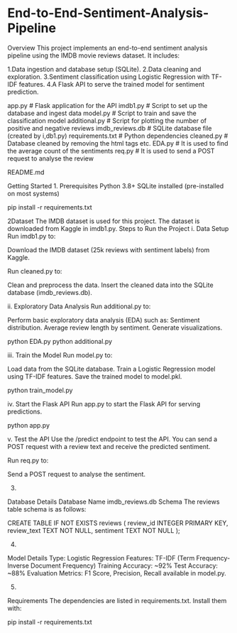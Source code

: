 # End-to-End-Sentiment-Analysis-Pipeline

Overview
This project implements an end-to-end sentiment analysis pipeline using the IMDB movie reviews dataset. It includes:

1.Data ingestion and database setup (SQLite).
2.Data cleaning and exploration.
3.Sentiment classification using Logistic Regression with TF-IDF features.
4.A Flask API to serve the trained model for sentiment prediction.

app.py                  # Flask application for the API
imdb1.py                # Script to set up the database and ingest data
model.py                # Script to train and save the classification model
additional.py           # Script for plotting the number of positive and negative reviews
imdb_reviews.db         # SQLite database file (created by i,db1.py)
requirements.txt        # Python dependencies
cleaned.py              # Database cleaned by removing the html tags etc.
EDA.py                  # It is used to find the average count of the sentiments
req.py                  # It is used to send a POST request to analyse the review

README.md 

Getting Started
1.
Prerequisites
Python 3.8+
SQLite installed (pre-installed on most systems)

pip install -r requirements.txt

2Dataset
The IMDB dataset is used for this project. The dataset is downloaded from Kaggle in imdb1.py.
Steps to Run the Project
i. Data Setup
Run imdb1.py to:

Download the IMDB dataset (25k reviews with sentiment labels) from Kaggle.

Run cleaned.py to:

Clean and preprocess the data.
Insert the cleaned data into the SQLite database (imdb_reviews.db).


ii. Exploratory Data Analysis
Run additional.py to:

Perform basic exploratory data analysis (EDA) such as:
Sentiment distribution.
Average review length by sentiment.
Generate visualizations.

python EDA.py
python additional.py

iii. Train the Model
Run model.py to:

Load data from the SQLite database.
Train a Logistic Regression model using TF-IDF features.
Save the trained model to model.pkl.

python train_model.py

iv. Start the Flask API
Run app.py to start the Flask API for serving predictions.

python app.py


v. Test the API
Use the /predict endpoint to test the API. You can send a POST request with a review text and receive the predicted sentiment.

Run req.py to:

Send a POST request to analyse the sentiment.


3.
Database Details
Database Name
              imdb_reviews.db
Schema
The reviews table schema is as follows:

CREATE TABLE IF NOT EXISTS reviews (
    review_id INTEGER PRIMARY KEY,
    review_text TEXT NOT NULL,
    sentiment TEXT NOT NULL
);


4.
Model Details
Type: Logistic Regression
Features: TF-IDF (Term Frequency-Inverse Document Frequency)
Training Accuracy: ~92%
Test Accuracy: ~88%
Evaluation Metrics:
F1 Score, Precision, Recall available in model.py.

5.
Requirements
The dependencies are listed in requirements.txt. Install them with:

pip install -r requirements.txt




